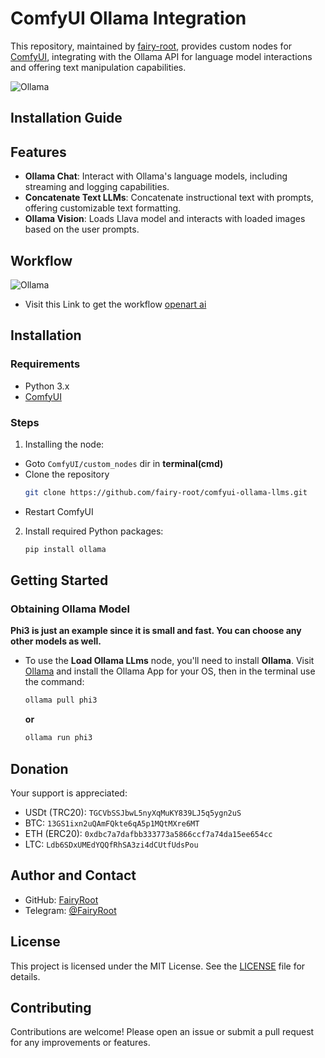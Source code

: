 # ComfyUI Ollama Integration

This repository, maintained by [fairy-root](https://github.com/fairy-root), provides custom nodes for [ComfyUI](https://github.com/comfyanonymous/ComfyUI), integrating with the Ollama API for language model interactions and offering text manipulation capabilities.

![Ollama](https://i.imgur.com/60snV9O.png "Displaying help")

## Installation Guide

## Features

- **Ollama Chat**: Interact with Ollama's language models, including streaming and logging capabilities.
- **Concatenate Text LLMs**: Concatenate instructional text with prompts, offering customizable text formatting.
- **Ollama Vision**: Loads Llava model and interacts with loaded images based on the user prompts.

## Workflow

![Ollama](https://i.imgur.com/JRlQQXr.png "Displaying help")

- Visit this Link to get the workflow [openart ai](https://openart.ai/workflows/toad_jaunty_59/comfyui-ollama-node-for-prompt-creation/u5P5TiFlFfKbsx2TCcK5)

## Installation

### Requirements

- Python 3.x
- [ComfyUI](https://github.com/comfyanonymous/ComfyUI)

### Steps

1. Installing the node:

- Goto `ComfyUI/custom_nodes` dir in **terminal(cmd)**
- Clone the repository
  ```bash
  git clone https://github.com/fairy-root/comfyui-ollama-llms.git
  ```
- Restart ComfyUI

2. Install required Python packages:
   ```bash
   pip install ollama
   ```

## Getting Started

### Obtaining Ollama Model

**Phi3 is just an example since it is small and fast. You can choose any other models as well.**

- To use the **Load Ollama LLms** node, you'll need to install **Ollama**. Visit [Ollama](https://ollama.com) and install the Ollama App for your OS, then in the terminal use the command:
  ```bash
  ollama pull phi3
  ```
  **or**
  ```bash
  ollama run phi3
  ```

## Donation

Your support is appreciated:

- USDt (TRC20): `TGCVbSSJbwL5nyXqMuKY839LJ5q5ygn2uS`
- BTC: `13GS1ixn2uQAmFQkte6qA5p1MQtMXre6MT`
- ETH (ERC20): `0xdbc7a7dafbb333773a5866ccf7a74da15ee654cc`
- LTC: `Ldb6SDxUMEdYQQfRhSA3zi4dCUtfUdsPou`

## Author and Contact

- GitHub: [FairyRoot](https://github.com/fairy-root)
- Telegram: [@FairyRoot](https://t.me/FairyRoot)

## License

This project is licensed under the MIT License. See the [LICENSE](LICENSE) file for details.

## Contributing

Contributions are welcome! Please open an issue or submit a pull request for any improvements or features.
